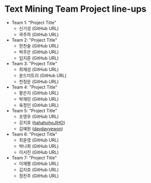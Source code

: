 # Text Mining Team Project line-ups

- Team 1: "Project Title"
    - 신기성 (GitHub URL)
    - 곽주하 (GitHub URL)
- Team 2: "Project Title"
    - 한찬솔 (GitHub URL)
    - 박주은 (GitHub URL)
    - 임지훈 (GitHub URL)
- Team 3: "Project Title"
    - 최재성 (GitHub URL)
    - 윤드미트리 (GitHub URL)
    - 천정운 (GitHub URL)
- Team 4: "Project Title"
    - 황은지 (GitHub URL)
    - 박재민 (GitHub URL)
    - 육정인 (GitHub URL)
- Team 5: "Project Title"
    - 조영우 (GitHub URL)
    - 강지호 ([hahahohoJIHO](https://github.com/hahahohoJIHO))
    - 김예원 ([daydayyewon](https://github.com/daydayyewon))
- Team 6: "Project Title"
    - 최윤영 (GitHub URL)
    - 박나희 (GitHub URL)
    - 이서진 (GitHub URL)
- Team 7: "Project Title"
    - 이재평 (GitHub URL)
    - 김지호 (GitHub URL)
    - 정찬주 (GitHub URL)
